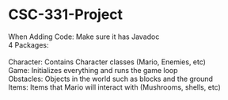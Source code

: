 # CSC-331-Project
When Adding Code: Make sure it has Javadoc<br/>
4 Packages:
<br/>
  <br/>Character: Contains Character classes (Mario, Enemies, etc)
  <br/>Game: Initializes everything and runs the game loop
  <br/>Obstacles: Objects in the world such as blocks and the ground
  <br/>Items: Items that Mario will interact with (Mushrooms, shells, etc)
